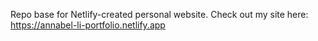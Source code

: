Repo base for Netlify-created personal website. Check out my site here: https://annabel-li-portfolio.netlify.app
